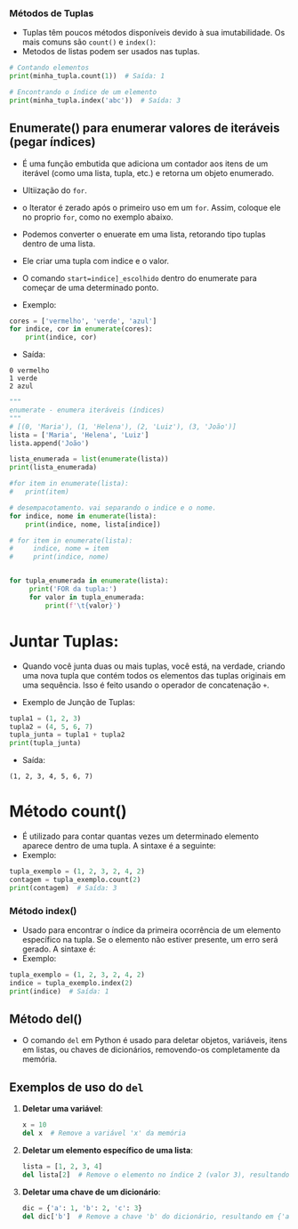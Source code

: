 
### Métodos de Tuplas
- Tuplas têm poucos métodos disponíveis devido à sua imutabilidade. Os mais comuns são `count()` e `index()`:
- Metodos de listas podem ser usados nas tuplas.

```python
# Contando elementos
print(minha_tupla.count(1))  # Saída: 1

# Encontrando o índice de um elemento
print(minha_tupla.index('abc'))  # Saída: 3
```

## Enumerate() para enumerar valores de iteráveis (pegar índices)
- É uma função embutida que adiciona um contador aos itens de um iterável (como uma lista, tupla, etc.) e retorna um objeto enumerado.
- Ultiização do `for`.
- o Iterator é zerado após o primeiro uso em um `for`. Assim, coloque ele no proprio `for`, como no exemplo abaixo.
- Podemos converter o enuerate em uma lista, retorando tipo tuplas dentro de uma lista.
- Ele criar uma tupla com indice e o valor. 
- O comando `start=indice]_escolhido` dentro do enumerate para começar de uma determinado ponto.

- Exemplo:
```python
cores = ['vermelho', 'verde', 'azul']
for indice, cor in enumerate(cores):
    print(indice, cor)
```
- Saída:
``` 
0 vermelho
1 verde
2 azul
```

``` python
"""
enumerate - enumera iteráveis (índices)
"""
# [(0, 'Maria'), (1, 'Helena'), (2, 'Luiz'), (3, 'João')]
lista = ['Maria', 'Helena', 'Luiz']
lista.append('João')

lista_enumerada = list(enumerate(lista))
print(lista_enumerada)

#for item in enumerate(lista):
#   print(item)

# desempacotamento. vai separando o indice e o nome. 
for indice, nome in enumerate(lista):
    print(indice, nome, lista[indice])

# for item in enumerate(lista):
#     indice, nome = item
#     print(indice, nome)


for tupla_enumerada in enumerate(lista):
     print('FOR da tupla:')
     for valor in tupla_enumerada:
         print(f'\t{valor}')
```

















# Juntar Tuplas: 
- Quando você junta duas ou mais tuplas, você está, na verdade, criando uma nova tupla que contém todos os elementos das tuplas originais em uma sequência. Isso é feito usando o operador de concatenação `+`.

- Exemplo de Junção de Tuplas:
```py
tupla1 = (1, 2, 3)
tupla2 = (4, 5, 6, 7)
tupla_junta = tupla1 + tupla2
print(tupla_junta)
```
- Saída:
```
(1, 2, 3, 4, 5, 6, 7)
```

# Método count()
- É utilizado para contar quantas vezes um determinado elemento aparece dentro de uma tupla. A sintaxe é a seguinte:
- Exemplo:
```py
tupla_exemplo = (1, 2, 3, 2, 4, 2)
contagem = tupla_exemplo.count(2)
print(contagem)  # Saída: 3
```

### Método index()
- Usado para encontrar o índice da primeira ocorrência de um elemento específico na tupla. Se o elemento não estiver presente, um erro será gerado. A sintaxe é:
- Exemplo:
```python
tupla_exemplo = (1, 2, 3, 2, 4, 2)
indice = tupla_exemplo.index(2)
print(indice)  # Saída: 1
```

## Método del()
- O comando `del` em Python é usado para deletar objetos, variáveis, itens em listas, ou chaves de dicionários, removendo-os completamente da memória. 
## Exemplos de uso do `del`
1. **Deletar uma variável**:
   ```python
   x = 10
   del x  # Remove a variável 'x' da memória
   ```

2. **Deletar um elemento específico de uma lista**:
   ```python
   lista = [1, 2, 3, 4]
   del lista[2]  # Remove o elemento no índice 2 (valor 3), resultando em [1, 2, 4]
   ```

3. **Deletar uma chave de um dicionário**:
   ```python
   dic = {'a': 1, 'b': 2, 'c': 3}
   del dic['b']  # Remove a chave 'b' do dicionário, resultando em {'a': 1, 'c': 3}
   ```


